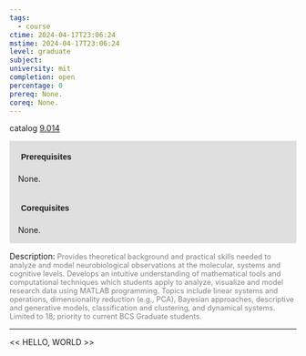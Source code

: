 ```yaml
---
tags:
  - course
ctime: 2024-04-17T23:06:24
mstime: 2024-04-17T23:06:24
level: graduate
subject: 
university: mit
completion: open
percentage: 0
prereq: None.
coreq: None.
---
```


catalog [9.014](http://student.mit.edu/catalog/m9a.html#9.014)

<span style="display: block; padding: 15px; background-color: rgb(100, 100, 100, 0.2);"><font id="m_prereq3793_0" style="display: block; font-family: Arial, sans-serif; font-weight: bold; padding: 5px">Prerequisites</font><br><span id="prereq3793_0">None.</span></span>
<span style="display: block; padding: 15px; background-color: rgb(100, 100, 100, 0.2);"><font id="m_coreq3793_0" style="display: block; font-family: Arial, sans-serif; font-weight: bold; padding: 5px">Corequisites</font><br><span id="coreq3793_0">None.</span></span>

<font style="">Description:</font>
<font style="color: grey; font-size: 0.8rem;">Provides theoretical background and practical skills needed to analyze and model neurobiological observations at the molecular, systems and cognitive levels. Develops an intuitive understanding of mathematical tools and computational techniques which students apply to analyze, visualize and model research data using MATLAB programming. Topics include linear systems and operations, dimensionality reduction (e.g., PCA), Bayesian approaches, descriptive and generative models, classification and clustering, and dynamical systems. Limited to 18; priority to current BCS Graduate students.</font>



---

<< HELLO, WORLD >>
